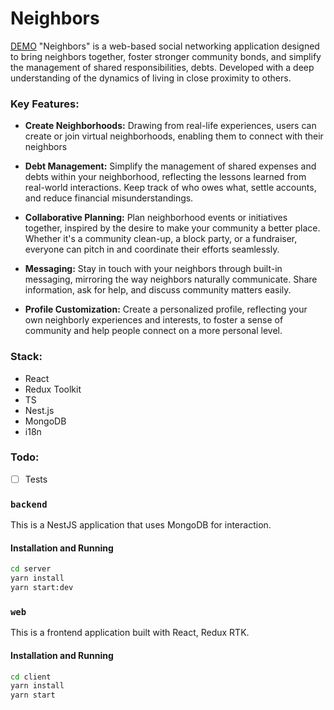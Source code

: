 # Neighbors
[DEMO](https://neighbors-15ma.onrender.com)
"Neighbors" is a web-based social networking application designed to bring neighbors together, foster stronger community bonds, and simplify the management of shared responsibilities, debts. Developed with a deep understanding of the dynamics of living in close proximity to others.

### Key Features:

- **Create Neighborhoods:** Drawing from real-life experiences, users can create or join virtual neighborhoods, enabling them to connect with their neighbors

- **Debt Management:** Simplify the management of shared expenses and debts within your neighborhood, reflecting the lessons learned from real-world interactions. Keep track of who owes what, settle accounts, and reduce financial misunderstandings.

- **Collaborative Planning:** Plan neighborhood events or initiatives together, inspired by the desire to make your community a better place. Whether it's a community clean-up, a block party, or a fundraiser, everyone can pitch in and coordinate their efforts seamlessly.

- **Messaging:** Stay in touch with your neighbors through built-in messaging, mirroring the way neighbors naturally communicate. Share information, ask for help, and discuss community matters easily.

- **Profile Customization:** Create a personalized profile, reflecting your own neighborly experiences and interests, to foster a sense of community and help people connect on a more personal level.

### Stack:

- React
- Redux Toolkit
- TS
- Nest.js
- MongoDB
- i18n

### Todo:

- [ ] Tests

### `backend`

This is a NestJS application that uses MongoDB for interaction.

#### Installation and Running

```bash
cd server
yarn install
yarn start:dev
```

### `web`
This is a frontend application built with React, Redux RTK.

#### Installation and Running
```bash
cd client
yarn install
yarn start
```
